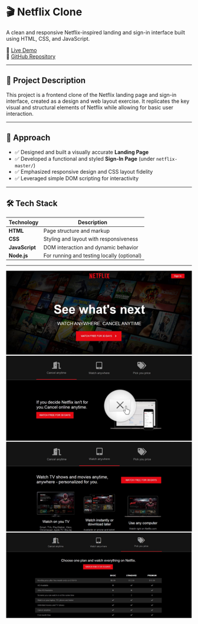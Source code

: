 # 🎬 Netflix Clone

A clean and responsive Netflix-inspired landing and sign-in interface built using HTML, CSS, and JavaScript.

🔗 [Live Demo](https://netflix-clone-devmehta18.vercel.app)  
🔗 [GitHub Repository](https://github.com/devmehta18/netflix-clone)

---

## 📌 Project Description

This project is a frontend clone of the Netflix landing page and sign-in interface, created as a design and web layout exercise. It replicates the key visual and structural elements of Netflix while allowing for basic user interaction.

---

## 📐 Approach

- ✅ Designed and built a visually accurate **Landing Page**
- ✅ Developed a functional and styled **Sign-In Page** (under `netflix-master/`)
- ✅ Emphasized responsive design and CSS layout fidelity
- ✅ Leveraged simple DOM scripting for interactivity

---

## 🛠️ Tech Stack

| Technology  | Description |
|-------------|-------------|
| **HTML**    | Page structure and markup |
| **CSS**     | Styling and layout with responsiveness |
| **JavaScript** | DOM interaction and dynamic behavior |
| **Node.js** | For running and testing locally (optional) |

---

![](Output/Capture-1.JPG)
![](Output/Capture2.JPG)
![](Output/Capture-3.JPG)
![](Output/Capture-4.JPG)
